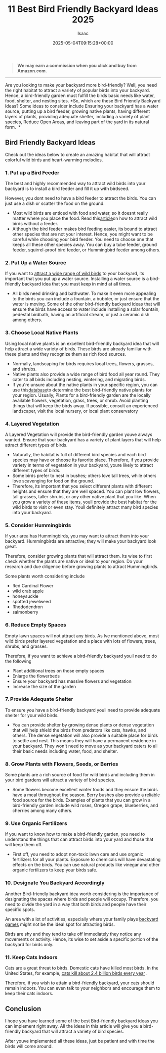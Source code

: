 ﻿---
author: Isaac
layout: post
title: 11 Best Bird Friendly Backyard Ideas 2025
date: '2025-05-04T09:15:28+00:00'
categories:
- Backyard Games
- Guide
tags: []
slug: /bird-friendly-backyard-ideas/
lastmod: 2025-05-07T12:21:26+03:00
---
> **We may earn a commission when you click and buy from Amazon.com.**
>

---
Are you looking to make your backyard more bird-friendly? Well, you need the right habitat to attract a variety of popular birds into your backyard. Hence, a bird-friendly garden must fulfill the birds basic needs like water, food, shelter, and nesting sites.
*So, which are these Bird Friendly Backyard Ideas? Some ideas to consider include Ensuring your backyard has a water source, putting up a bird feeder, growing native plants, having different layers of plants, providing adequate shelter, including a variety of plant species, Reduce Open Areas, and leaving part of the yard in its natural form.  *

## Bird Friendly Backyard Ideas
Check out the ideas below to create an amazing habitat that will attract colorful wild birds and heart-warming melodies.
### 1. Put up a Bird Feeder
The best and highly recommended way to attract wild birds into your backyard is to install a bird feeder and fill it up with birdseed.

However, you dont need to have a bird feeder to attract the birds. You can just use a dish or scatter the food on the ground.
- Most wild birds are enticed with food and water, so it doesnt really matter where you place the food. Read this[article](https://birdfeederhub.com/how-to-attract-birds-without-a-feeder/)on how to attract wild birds without a feeder.
- Although the bird feeder makes bird feeding easier, its bound to attract other species that are not your interest.
Hence, you might want to be careful while choosing your bird feeder. You need to choose one that keeps all these other species away. You can buy a tube feeder, ground feeder, squirrel-proof bird feeder, or Hummingbird feeder among others.
### 2. Put Up a Water Source
If you want to
[attract a wide range of wild birds](https://www.birdwatchersdigest.com/bwdsite/solve/howto/ten-birds-attracted-by-water.php)
to your backyard, its important that you put up a water source. Installing a water source is a bird-friendly backyard idea that you must keep in mind at all times.
- All birds need drinking and bathwater. To make it even more appealing to the birds you can include a fountain, a bubbler, or just ensure that the water is moving.
Some of the other bird-friendly backyard ideas that will ensure the birds have access to water include installing a solar fountain, pedestal birdbath, having an artificial stream, or just a ceramic dish among others.
### 3. Choose Local Native Plants
Using local native plants is an excellent bird-friendly backyard idea that will help attract a wide variety of birds. These birds are already familiar with these plants and they recognize them as rich food sources.
- Normally, landscaping for birds requires local trees, flowers, grasses, and shrubs.
- Native plants also provide a wide range of bird food all year round. They cater to all birds including nesting, wintering, and migrating birds.
- If you're unsure about the native plants in your specific region, you can use this[database](https://www.audubon.org/native-plants)to determine the best bird-friendly native plants for your region.
Usually, Plants for a bird-friendly garden are the locally available flowers, vegetation, grass, trees, or shrub. Avoid planting things that will keep the birds away. If possible, consult an experienced landscaper, visit the local nursery, or local plant conservatory
### 4. Layered Vegetation
A Layered Vegetation will provide the bird-friendly garden youve always wanted. Ensure that your backyard has a variety of plant layers that will help attract different types of birds.
- Naturally, the habitat is full of different bird species and each bird species may have or choose its favorite place. Therefore, if you provide variety in terms of vegetation in your backyard, youre likely to attract different types of birds.
- Some birds prefer to nest in bushes; others love tall trees, while others love scavenging for food on the ground.
- Therefore, its important that you select different plants with different heights and ensure that they are well spaced. You can plant low flowers, tall grasses, taller shrubs, or any other native plant that you like.
When you grow a variety of these items, youll provide the best habitat for the wild birds to visit or even stay. Youll definitely attract many bird species into your backyard.
### 5. Consider Hummingbirds
If your area has Hummingbirds, you may want to attract them into your backyard. Hummingbirds are attractive; they will make your backyard look great.

Therefore, consider growing plants that will attract them. Its wise to first check whether the plants are native or ideal to your region. Do your research and due diligence before growing plants to attract Hummingbirds.

Some plants worth considering include
- Red Cardinal Flower
- wild crab apple
- honeysuckle
- spotted jewelweed
- Rhododendron
- salmonberry
### 6. Reduce Empty Spaces
Empty lawn spaces will not attract any birds. As Ive mentioned above, most wild birds prefer layered vegetation and a place with lots of flowers, trees, shrubs, and grasses.

Therefore, if you want to achieve a bird-friendly backyard youll need to do the following
- Plant additional trees on those empty spaces
- Enlarge the flowerbeds
- Ensure your backyard has massive flowers and vegetation
- Increase the size of the garden
### 7. Provide Adequate Shelter
To ensure you have a bird-friendly backyard youll need to provide adequate shelter for your wild birds.
- You can provide shelter by growing dense plants or dense vegetation that will help shield the birds from predators like cats, hawks, and others.
The dense vegetation will also provide a suitable place for birds to settle and nest. This means they will have a permanent residence in your backyard. They won't need to move as your backyard caters to all their basic needs including water, food, and shelter.
### 8. Grow Plants with Flowers, Seeds, or Berries
Some plants are a rich source of food for wild birds and including them in your bird gardens will attract a variety of bird species.
- Some flowers become excellent winter foods and they ensure the birds have a meal throughout the season.
Berry bushes also provide a reliable food source for the birds. Examples of plants that you can grow in a bird-friendly garden include wild roses, Oregon grape, blueberries, and cherries among many others.
### 9. Use Organic Fertilizers
If you want to know how to make a bird-friendly garden, you need to understand the things that can attract birds into your yard and those that will keep them off.
- First off, you need to adopt non-toxic lawn care and use organic fertilizers for all your plants.
Exposure to chemicals will have devastating effects on the birds. You can use natural products like vinegar and other organic fertilizers to keep your birds safe.
### 10. Designate You Backyard Accordingly
Another Bird-friendly backyard idea worth considering is the importance of designating the spaces where birds and people will occupy. Therefore, you need to divide the yard in a way that both birds and people have their specific spots.

An area with a lot of activities, especially where your family plays
[backyard games](https://pestpolicy.com/how-to-play-tetherball/)
might not be the ideal spot for attracting birds.

Birds are shy and they tend to take off immediately they notice any movements or activity. Hence, its wise to set aside a specific portion of the backyard for birds only.
### 11. Keep Cats Indoors
Cats are a great threat to birds. Domestic cats have killed most birds. In the United States, for example,
[cats kill about 2.4 billion birds every year](https://abcbirds.org/program/cats-indoors/cats-and-birds/#:~:text=Predation%20by%20domestic%20cats%20is,of%20millions%20of%20outdoor%20cats.)
.

Therefore, if you wish to attain a bird-friendly backyard, your cats should remain indoors. You can even talk to your neighbors and encourage them to keep their cats indoors.
## Conclusion
I hope you have learned some of the best Bird-friendly backyard ideas you can implement right away. All the ideas in this article will give you a bird-friendly backyard that will attract a variety of bird species.

After youve implemented all these ideas, just be patient and with time the birds will come around.
